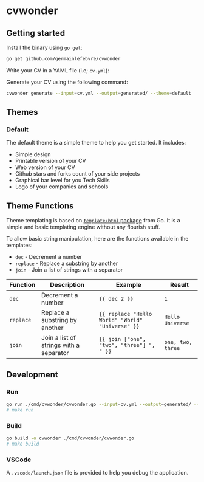 # cvwonder

## Getting started

Install the binary using `go get`:

```bash
go get github.com/germainlefebvre/cvwonder
```

Write your CV in a YAML file (i.e; `cv.yml`):

Generate your CV using the following command:

```bash
cvwonder generate --input=cv.yml --output=generated/ --theme=default
```

## Themes

### Default

The default theme is a simple theme to help you get started.
It includes:

* Simple design
* Printable version of your CV
* Web version of your CV
* Github stars and forks count of your side projects
* Graphical bar level for you Tech Skills
* Logo of your companies and schools

## Theme Functions

Theme templating is based on [`template/html` package](https://pkg.go.dev/html/template) from Go. It is a simple and basic templating engine without any flourish stuff.

To allow basic string manipulation, here are the functions available in the templates:

* `dec` - Decrement a number
* `replace` - Replace a substring by another
* `join` - Join a list of strings with a separator

| Function | Description | Example | Result |
|----------|-------------|---------|--------|
| `dec` | Decrement a number | `{{ dec 2 }}` | `1` |
| `replace` | Replace a substring by another | `{{ replace "Hello World" "World" "Universe" }}` | `Hello Universe` |
| `join` | Join a list of strings with a separator | `{{ join ["one", "two", "three"] ", " }}` | `one, two, three` |

## Development

### Run

```bash
go run ./cmd/cvwonder/cvwonder.go --input=cv.yml --output=generated/ --theme=default 
# make run
```

### Build

```bash
go build -o cvwonder ./cmd/cvwonder/cvwonder.go
# make build
```

### VSCode

A `.vscode/launch.json` file is provided to help you debug the application.
